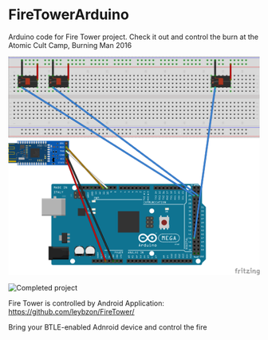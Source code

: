 # FireTowerArduino
Arduino code for Fire Tower project. Check it out and control the burn at the Atomic Cult Camp, Burning Man 2016


![Board Schematics](https://github.com/leybzon/FireTowerArduino/blob/master/Fire_Tower_bb.png "Board Schematics")

![Completed project](https://github.com/leybzon/FireTowerArduino/blob/master/videotogif_2016.10.04_15.01.57.gif "Completed Project")

Fire Tower is controlled by Android Application:
https://github.com/leybzon/FireTower/

Bring your BTLE-enabled Adnroid device and control the fire
